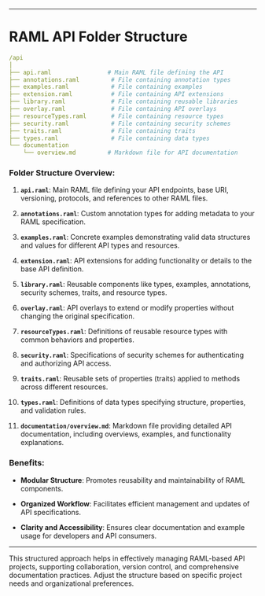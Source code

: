 
---

# RAML API Folder Structure

```yaml
/api
│
├── api.raml                # Main RAML file defining the API
├── annotations.raml         # File containing annotation types
├── examples.raml            # File containing examples
├── extension.raml           # File containing API extensions
├── library.raml             # File containing reusable libraries
├── overlay.raml             # File containing API overlays
├── resourceTypes.raml       # File containing resource types
├── security.raml            # File containing security schemes
├── traits.raml              # File containing traits
├── types.raml               # File containing data types
└── documentation
    └── overview.md         # Markdown file for API documentation
```

### Folder Structure Overview:

1. **`api.raml`**: Main RAML file defining your API endpoints, base URI, versioning, protocols, and references to other RAML files.

2. **`annotations.raml`**: Custom annotation types for adding metadata to your RAML specification.

3. **`examples.raml`**: Concrete examples demonstrating valid data structures and values for different API types and resources.

4. **`extension.raml`**: API extensions for adding functionality or details to the base API definition.

5. **`library.raml`**: Reusable components like types, examples, annotations, security schemes, traits, and resource types.

6. **`overlay.raml`**: API overlays to extend or modify properties without changing the original specification.

7. **`resourceTypes.raml`**: Definitions of reusable resource types with common behaviors and properties.

8. **`security.raml`**: Specifications of security schemes for authenticating and authorizing API access.

9. **`traits.raml`**: Reusable sets of properties (traits) applied to methods across different resources.

10. **`types.raml`**: Definitions of data types specifying structure, properties, and validation rules.

11. **`documentation/overview.md`**: Markdown file providing detailed API documentation, including overviews, examples, and functionality explanations.

### Benefits:

- **Modular Structure**: Promotes reusability and maintainability of RAML components.
  
- **Organized Workflow**: Facilitates efficient management and updates of API specifications.

- **Clarity and Accessibility**: Ensures clear documentation and example usage for developers and API consumers.

---

This structured approach helps in effectively managing RAML-based API projects, supporting collaboration, version control, and comprehensive documentation practices. Adjust the structure based on specific project needs and organizational preferences.
